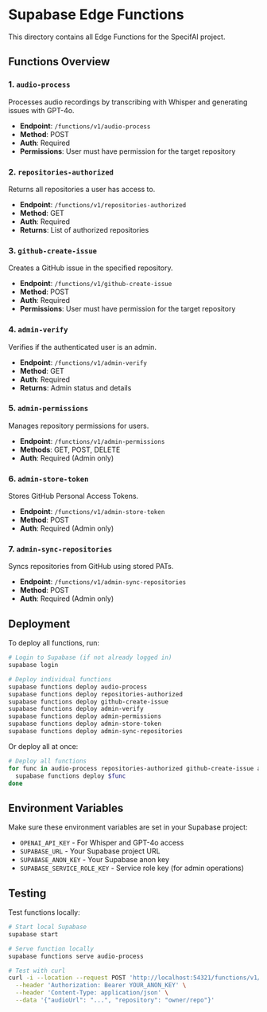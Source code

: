 # Supabase Edge Functions

This directory contains all Edge Functions for the SpecifAI project.

## Functions Overview

### 1. `audio-process`

Processes audio recordings by transcribing with Whisper and generating issues with GPT-4o.

- **Endpoint**: `/functions/v1/audio-process`
- **Method**: POST
- **Auth**: Required
- **Permissions**: User must have permission for the target repository

### 2. `repositories-authorized`

Returns all repositories a user has access to.

- **Endpoint**: `/functions/v1/repositories-authorized`
- **Method**: GET
- **Auth**: Required
- **Returns**: List of authorized repositories

### 3. `github-create-issue`

Creates a GitHub issue in the specified repository.

- **Endpoint**: `/functions/v1/github-create-issue`
- **Method**: POST
- **Auth**: Required
- **Permissions**: User must have permission for the target repository

### 4. `admin-verify`

Verifies if the authenticated user is an admin.

- **Endpoint**: `/functions/v1/admin-verify`
- **Method**: GET
- **Auth**: Required
- **Returns**: Admin status and details

### 5. `admin-permissions`

Manages repository permissions for users.

- **Endpoint**: `/functions/v1/admin-permissions`
- **Methods**: GET, POST, DELETE
- **Auth**: Required (Admin only)

### 6. `admin-store-token`

Stores GitHub Personal Access Tokens.

- **Endpoint**: `/functions/v1/admin-store-token`
- **Method**: POST
- **Auth**: Required (Admin only)

### 7. `admin-sync-repositories`

Syncs repositories from GitHub using stored PATs.

- **Endpoint**: `/functions/v1/admin-sync-repositories`
- **Method**: POST
- **Auth**: Required (Admin only)

## Deployment

To deploy all functions, run:

```bash
# Login to Supabase (if not already logged in)
supabase login

# Deploy individual functions
supabase functions deploy audio-process
supabase functions deploy repositories-authorized
supabase functions deploy github-create-issue
supabase functions deploy admin-verify
supabase functions deploy admin-permissions
supabase functions deploy admin-store-token
supabase functions deploy admin-sync-repositories
```

Or deploy all at once:

```bash
# Deploy all functions
for func in audio-process repositories-authorized github-create-issue admin-verify admin-permissions admin-store-token admin-sync-repositories; do
  supabase functions deploy $func
done
```

## Environment Variables

Make sure these environment variables are set in your Supabase project:

- `OPENAI_API_KEY` - For Whisper and GPT-4o access
- `SUPABASE_URL` - Your Supabase project URL
- `SUPABASE_ANON_KEY` - Your Supabase anon key
- `SUPABASE_SERVICE_ROLE_KEY` - Service role key (for admin operations)

## Testing

Test functions locally:

```bash
# Start local Supabase
supabase start

# Serve function locally
supabase functions serve audio-process

# Test with curl
curl -i --location --request POST 'http://localhost:54321/functions/v1/audio-process' \
  --header 'Authorization: Bearer YOUR_ANON_KEY' \
  --header 'Content-Type: application/json' \
  --data '{"audioUrl": "...", "repository": "owner/repo"}'
```
